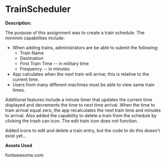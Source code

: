 # TrainScheduler


**Description:**

The purpose of this assignment was to create a train schedule. The minimim capabilities include:
  * When adding trains, administrators are be able to submit the following:
    * Train Name
    * Destination
    * First Train Time -- in military time
    * Frequency -- in minutes
  * App calculates when the next train will arrive; this is relative to the current time.
  * Users from many different machines must be able to view same train times.
  
Additional features include a minute timer that updates the current time displayed and decrements the time to next time arrival. When the time to train arrival equal zero, the app recalculates the next train time and minutes to arrival. Also added the capability to delete a train from the schedule by clicking the trash can icon. The edit train icon does not function.

Added icons to edit and delete a train entry, but the code to do this doesn't exist yet...

**Assets Used**

fontawesome.com
